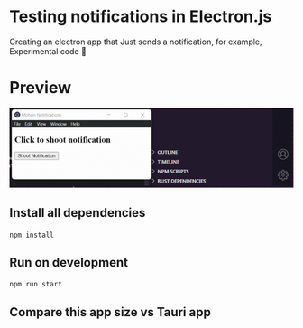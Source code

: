 # Testing notifications in Electron.js
Creating an electron app that Just sends a notification, for example,    Experimental code 🔬

# Preview
![](preview.gif)    
## Install all dependencies
```
npm install
```

## Run on development 
```
npm run start
```

## Compare this app size vs Tauri app